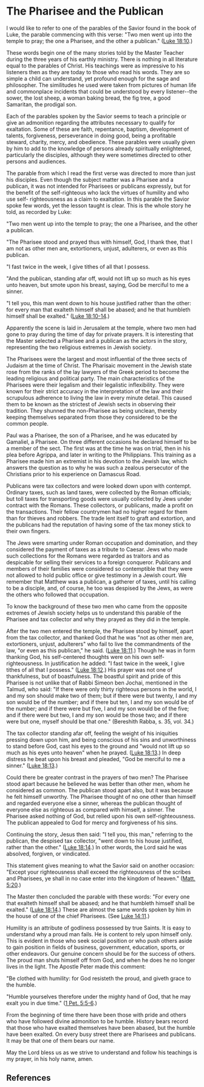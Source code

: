 # The Pharisee and the Publican

I would like to refer to one of the parables of the Savior found in the book
of Luke, the parable commencing with this verse: "Two men went up into the
temple to pray; the one a Pharisee, and the other a publican." ([Luke
18:10](/scriptures/nt/luke/18.10?lang=eng#9).)

These words begin one of the many stories told by the Master Teacher during
the three years of his earthly ministry. There is nothing in all literature
equal to the parables of Christ. His teachings were as impressive to his
listeners then as they are today to those who read his words. They are so
simple a child can understand, yet profound enough for the sage and
philosopher. The similitudes he used were taken from pictures of human life
and commonplace incidents that could be understood by every listener--the
sower, the lost sheep, a woman baking bread, the fig tree, a good Samaritan,
the prodigal son.

Each of the parables spoken by the Savior seems to teach a principle or give
an admonition regarding the attributes necessary to qualify for exaltation.
Some of these are faith, repentance, baptism, development of talents,
forgiveness, perseverance in doing good, being a profitable steward, charity,
mercy, and obedience. These parables were usually given by him to add to the
knowledge of persons already spiritually enlightened, particularly the
disciples, although they were sometimes directed to other persons and
audiences.

The parable from which I read the first verse was directed to more than just
his disciples. Even though the subject matter was a Pharisee and a publican,
it was not intended for Pharisees or publicans expressly, but for the benefit
of the self-righteous who lack the virtues of humility and who use self-
righteousness as a claim to exaltation. In this parable the Savior spoke few
words, yet the lesson taught is clear. This is the whole story he told, as
recorded by Luke:

"Two men went up into the temple to pray; the one a Pharisee, and the other a
publican.

"The Pharisee stood and prayed thus with himself, God, I thank thee, that I am
not as other men are, extortioners, unjust, adulterers, or even as this
publican.

"I fast twice in the week, I give tithes of all that I possess.

"And the publican, standing afar off, would not lift up so much as his eyes
unto heaven, but smote upon his breast, saying, God be merciful to me a
sinner.

"I tell you, this man went down to his house justified rather than the other:
for every man that exalteth himself shall be abased; and he that humbleth
himself shall be exalted." ([Luke
18:10-14](/scriptures/nt/luke/18.10-14?lang=eng#9).)

Apparently the scene is laid in Jerusalem at the temple, where two men had
gone to pray during the time of day for private prayers. It is interesting
that the Master selected a Pharisee and a publican as the actors in the story,
representing the two religious extremes in Jewish society.

The Pharisees were the largest and most influential of the three sects of
Judaism at the time of Christ. The Pharisaic movement in the Jewish state rose
from the ranks of the lay lawyers of the Greek period to become the leading
religious and political party. The main characteristics of the Pharisees were
their legalism and their legalistic inflexibility. They were known for their
strict accuracy in the interpretation of the law and their scrupulous
adherence to living the law in every minute detail. This caused them to be
known as the strictest of Jewish sects in observing their tradition. They
shunned the non-Pharisee as being unclean, thereby keeping themselves
separated from those they considered to be the common people.

Paul was a Pharisee, the son of a Pharisee, and he was educated by Gamaliel, a
Pharisee. On three different occasions he declared himself to be a member of
the sect. The first was at the time he was on trial, then in his plea before
Agrippa, and later in writing to the Philippians. This training as a Pharisee
made him an extremist in his devotion to the Jewish law, which answers the
question as to why he was such a zealous persecutor of the Christians prior to
his experience on Damascus Road.

Publicans were tax collectors and were looked down upon with contempt.
Ordinary taxes, such as land taxes, were collected by the Roman officials; but
toll taxes for transporting goods were usually collected by Jews under
contract with the Romans. These collectors, or publicans, made a profit on the
transactions. Their fellow countrymen had no higher regard for them than for
thieves and robbers. The trade lent itself to graft and extortion, and the
publicans had the reputation of having some of the tax money stick to their
own fingers.

The Jews were smarting under Roman occupation and domination, and they
considered the payment of taxes as a tribute to Caesar. Jews who made such
collections for the Romans were regarded as traitors and as despicable for
selling their services to a foreign conqueror. Publicans and members of their
families were considered so contemptible that they were not allowed to hold
public office or give testimony in a Jewish court. We remember that Matthew
was a publican, a gatherer of taxes, until his calling to be a disciple, and,
of course, he too was despised by the Jews, as were the others who followed
that occupation.

To know the background of these two men who came from the opposite extremes of
Jewish society helps us to understand this parable of the Pharisee and tax
collector and why they prayed as they did in the temple.

After the two men entered the temple, the Pharisee stood by himself, apart
from the tax collector, and thanked God that he was "not as other men are,
extortioners, unjust, adulterers" who fail to live the commandments of the
law, "or even as this publican," he said. ([Luke
18:11](/scriptures/nt/luke/18.11?lang=eng#10).) Though he was in form thanking
God, his self-centered thoughts were on his own self-righteousness. In
justification he added: "I fast twice in the week, I give tithes of all that I
possess." ([Luke 18:12](/scriptures/nt/luke/18.12?lang=eng#11).) His prayer
was not one of thankfulness, but of boastfulness. The boastful spirit and
pride of this Pharisee is not unlike that of Rabbi Simeon ben Jochai,
mentioned in the Talmud, who said: "If there were only thirty righteous
persons in the world, I and my son should make two of them; but if there were
but twenty, I and my son would be of the number; and if there but ten, I and
my son would be of the number; and if there were but five, I and my son would
be of the five; and if there were but two, I and my son would be those two;
and if there were but one, myself should be that one." (Bereshith Rabba, s.
35, vol. 34.)

The tax collector standing afar off, feeling the weight of his iniquities
pressing down upon him, and being conscious of his sins and unworthiness to
stand before God, cast his eyes to the ground and "would not lift up so much
as his eyes unto heaven" when he prayed. ([Luke
18:13](/scriptures/nt/luke/18.13?lang=eng#12).) In deep distress he beat upon
his breast and pleaded, "God be merciful to me a sinner." ([Luke
18:13](/scriptures/nt/luke/18.13?lang=eng#12).)

Could there be greater contrast in the prayers of two men? The Pharisee stood
apart because he believed he was better than other men, whom he considered as
common. The publican stood apart also, but it was because he felt himself
unworthy. The Pharisee thought of no one other than himself and regarded
everyone else a sinner, whereas the publican thought of everyone else as
righteous as compared with himself, a sinner. The Pharisee asked nothing of
God, but relied upon his own self-righteousness. The publican appealed to God
for mercy and forgiveness of his sins.

Continuing the story, Jesus then said: "I tell you, this man," referring to
the publican, the despised tax collector, "went down to his house justified,
rather than the other." ([Luke 18:14](/scriptures/nt/luke/18.14?lang=eng#13).)
In other words, the Lord said he was absolved, forgiven, or vindicated.

This statement gives meaning to what the Savior said on another occasion:
"Except your righteousness shall exceed the righteousness of the scribes and
Pharisees, ye shall in no case enter into the kingdom of heaven." ([Matt.
5:20](/scriptures/nt/matt/5.20?lang=eng#19).)

The Master then concluded the parable with these words: "For every one that
exalteth himself shall be abased; and he that humbleth himself shall be
exalted." ([Luke 18:14](/scriptures/nt/luke/18.14?lang=eng#13).) These are
almost the same words spoken by him in the house of one of the chief
Pharisees. (See [Luke 14:11](/scriptures/nt/luke/14.11?lang=eng#10).)

Humility is an attribute of godliness possessed by true Saints. It is easy to
understand why a proud man fails. He is content to rely upon himself only.
This is evident in those who seek social position or who push others aside to
gain position in fields of business, government, education, sports, or other
endeavors. Our genuine concern should be for the success of others. The proud
man shuts himself off from God, and when he does he no longer lives in the
light. The Apostle Peter made this comment:

"Be clothed with humility: for God resisteth the proud, and giveth grace to
the humble.

"Humble yourselves therefore under the mighty hand of God, that he may exalt
you in due time." ([1 Pet. 5:5-6](/scriptures/nt/1-pet/5.5-6?lang=eng#4).)

From the beginning of time there have been those with pride and others who
have followed divine admonition to be humble. History bears record that those
who have exalted themselves have been abased, but the humble have been
exalted. On every busy street there are Pharisees and publicans. It may be
that one of them bears our name.

May the Lord bless us as we strive to understand and follow his teachings is
my prayer, in his holy name, amen.

## References

